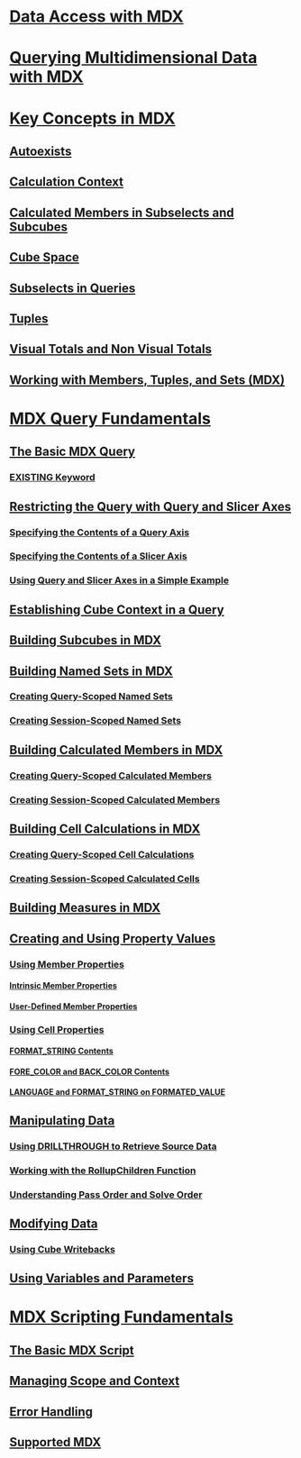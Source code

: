 # [Data Access with MDX](multidimensional-model-data-access-analysis-services-multidimensional-data.md)
# [Querying Multidimensional Data with MDX](querying-multidimensional-data-with-mdx.md)
# [Key Concepts in MDX](../../key-concepts-in-mdx-analysis-services.md)
## [Autoexists](autoexists.md)
## [Calculation Context](calculation-context.md)
## [Calculated Members in Subselects and Subcubes](calculated-members-in-subselects-and-subcubes.md)
## [Cube Space](cube-space.md)
## [Subselects in Queries](subselects-in-queries.md)
## [Tuples](tuples.md)
## [Visual Totals and Non Visual Totals](visual-totals-and-non-visual-totals.md)
## [Working with Members, Tuples, and Sets (MDX)](working-with-members-tuples-and-sets-mdx.md)
# [MDX Query Fundamentals](mdx-query-fundamentals-analysis-services.md)
## [The Basic MDX Query](mdx-query-the-basic-query.md)
### [EXISTING Keyword](mdx-query-existing-keyword.md)
## [Restricting the Query with Query and Slicer Axes](mdx-query-and-slicer-axes-restricting-the-query.md)
### [Specifying the Contents of a Query Axis](mdx-query-and-slicer-axes-specify-the-contents-of-a-query-axis.md)
### [Specifying the Contents of a Slicer Axis](mdx-query-and-slicer-axes-specify-the-contents-of-a-slicer-axis.md)
### [Using Query and Slicer Axes in a Simple Example](mdx-query-and-slicer-axes-using-axes-in-a-simple-example.md)
## [Establishing Cube Context in a Query](establishing-cube-context-in-a-query-mdx.md)
## [Building Subcubes in MDX](building-subcubes-in-mdx-mdx.md)
## [Building Named Sets in MDX](mdx-named-sets-building-named-sets.md)
### [Creating Query-Scoped Named Sets](mdx-named-sets-creating-query-scoped-named-sets.md)
### [Creating Session-Scoped Named Sets](mdx-named-sets-creating-session-scoped-named-sets.md)
## [Building Calculated Members in MDX](mdx-calculated-members-building-calculated-members.md)
### [Creating Query-Scoped Calculated Members](mdx-calculated-members-query-scoped-calculated-members.md)
### [Creating Session-Scoped Calculated Members](mdx-calculated-members-session-scoped-calculated-members.md)
## [Building Cell Calculations in MDX](mdx-cell-calculations-build-cell-calculations.md)
### [Creating Query-Scoped Cell Calculations](mdx-cell-calculations-query-scoped-cell-calculations.md)
### [Creating Session-Scoped Calculated Cells](mdx-cell-calculations-session-scoped-calculated-cells.md)
## [Building Measures in MDX](mdx-building-measures.md)
## [Creating and Using Property Values](../../../creating-and-using-property-values-mdx.md)
### [Using Member Properties](mdx-member-properties.md)
#### [Intrinsic Member Properties](mdx-member-properties-intrinsic-member-properties.md)
#### [User-Defined Member Properties](mdx-member-properties-user-defined-member-properties.md)
### [Using Cell Properties](mdx-cell-properties-using-cell-properties.md)
#### [FORMAT_STRING Contents](mdx-cell-properties-format-string-contents.md)
#### [FORE_COLOR and BACK_COLOR Contents](mdx-cell-properties-fore-color-and-back-color-contents.md)
#### [LANGUAGE and FORMAT_STRING on FORMATED_VALUE](mdx-cell-properties-formatted-value-property.md)
## [Manipulating Data](mdx-data-manipulation-manipulating-data.md)
### [Using DRILLTHROUGH to Retrieve Source Data](mdx-data-manipulation-retrieve-source-data-using-drillthrough.md)
### [Working with the RollupChildren Function](mdx-data-manipulation-rollupchildren-function.md)
### [Understanding Pass Order and Solve Order](mdx-data-manipulation-understanding-pass-order-and-solve-order.md)
## [Modifying Data](mdx-data-modification-modifying-data.md)
### [Using Cube Writebacks](mdx-data-modification-using-cube-writebacks.md)
## [Using Variables and Parameters](using-variables-and-parameters-mdx.md)
# [MDX Scripting Fundamentals](mdx-scripting-fundamentals-analysis-services.md)
## [The Basic MDX Script](the-basic-mdx-script-mdx.md)
## [Managing Scope and Context](managing-scope-and-context-mdx.md)
## [Error Handling](error-handling-mdx.md)
## [Supported MDX](supported-mdx-mdx.md)

